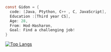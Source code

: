 
```java
const Gidon = {
  code: [Java, Ptython, C++ , C, JavaScript],
  Education :[Third year CS],
  Age: 28,
  From: Hod-Hasharon,
  Goal: Find a challenging job!
}
```








[![Top Langs](https://github-readme-stats.vercel.app/api/top-langs/?username=gidon285&layout=compact&theme=highcontrast)](https://github.com/gidon285/)
